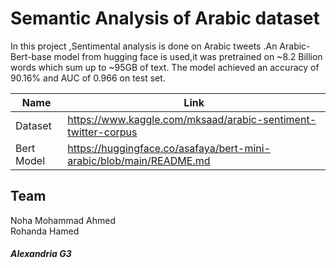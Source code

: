# Semantic Analysis of Arabic dataset

In this project ,Sentimental analysis is done on Arabic tweets .An Arabic-Bert-base model from hugging face is used,it was pretrained on ~8.2 Billion words which sum up to ~95GB of text.
The model achieved an accuracy of 90.16% and AUC of 0.966 on test set.

| Name | Link |
| ------ | ------ |
| Dataset | https://www.kaggle.com/mksaad/arabic-sentiment-twitter-corpus |
| Bert Model | https://huggingface.co/asafaya/bert-mini-arabic/blob/main/README.md |


## Team
Noha Mohammad Ahmed    
Rohanda Hamed  

##### Alexandria G3
